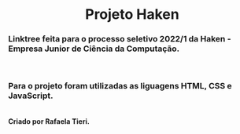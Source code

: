 <h1 align="center">Projeto Haken</h1>

<h3>Linktree feita para o processo seletivo 2022/1 da Haken - Empresa Junior de Ciência da Computação.</h3>
<br>
<h3>Para o projeto foram utilizadas as liguagens HTML, CSS e JavaScript.</h3>
<br>
<b>Criado por Rafaela Tieri.</b>